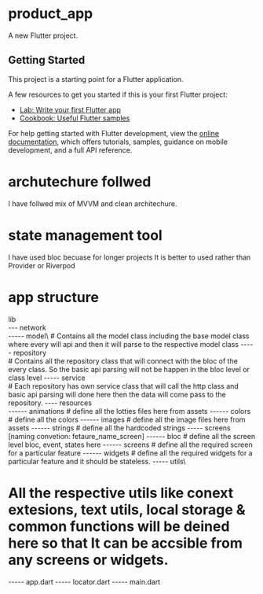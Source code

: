# product_app

A new Flutter project.

## Getting Started

This project is a starting point for a Flutter application.

A few resources to get you started if this is your first Flutter project:

- [Lab: Write your first Flutter app](https://docs.flutter.dev/get-started/codelab)
- [Cookbook: Useful Flutter samples](https://docs.flutter.dev/cookbook)

For help getting started with Flutter development, view the
[online documentation](https://docs.flutter.dev/), which offers tutorials,
samples, guidance on mobile development, and a full API reference.


# archutechure follwed
I have follwed mix of MVVM and clean architechure.

# state management tool
I have used bloc becuase for longer projects It is better to used rather than Provider or Riverpod

# app structure
lib\
--- network\
----- model\ 
        # Contains all the model class including the base model class where every will api and then it will parse to the respective model class
----- repository\
        # Contains all the repository class that will connect with the bloc of the every class. So the basic api parsing will not be happen in the bloc level or class level
----- service\
        # Each repository has own service class that will call the http class and basic api parsing will done here then the data will come pass to the repository.
---- resources\
------ animations
        # define all the lotties files here from assets
------ colors
        # define all the colors
------ images
        # define all the image files here from assets
------ strings
        # define all the hardcoded strings
----- screens\
[naming convetion: fetaure_name_screen]
------ bloc
        # define all the screen level bloc, event, states here
------ screens
        # define all the required screen for a particular feature
------ widgets
        # define all the required widgets for a particular feature and it should be stateless.
----- utils\
   # All the respective utils like conext extesions, text utils, local storage & common functions will be deined here so that It can be accsible from any screens or widgets.
----- app.dart
----- locator.dart
----- main.dart                                      


